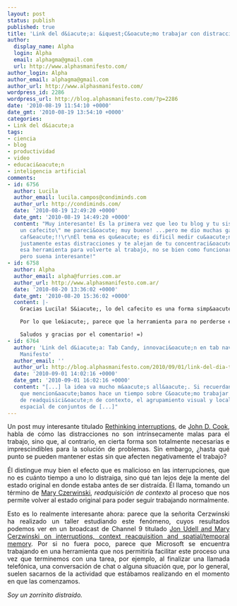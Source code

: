 ```yaml
---
layout: post
status: publish
published: true
title: 'Link del d&iacute;a: &iquest;C&oacute;mo trabajar con distracciones?'
author:
  display_name: Alpha
  login: Alpha
  email: alphagma@gmail.com
  url: http://www.alphasmanifesto.com/
author_login: Alpha
author_email: alphagma@gmail.com
author_url: http://www.alphasmanifesto.com/
wordpress_id: 2286
wordpress_url: http://blog.alphasmanifesto.com/?p=2286
date: '2010-08-19 11:54:10 +0000'
date_gmt: '2010-08-19 13:54:10 +0000'
categories:
- Link del d&iacute;a
tags:
- ciencia
- blog
- productividad
- video
- educaci&oacute;n
- inteligencia artificial
comments:
- id: 6756
  author: Lucila
  author_email: lucila.campos@condiminds.com
  author_url: http://condiminds.com/
  date: '2010-08-19 12:49:20 +0000'
  date_gmt: '2010-08-19 14:49:20 +0000'
  content: "Muy interesante! Es la primera vez que leo tu blog y tu sistema de \"invitame
    un cafecito\" me pareci&oacute; muy bueno! ...pero me dio muchas ganas de tomar
    caf&eacute;!!\r\nEl tema es qu&eacute; es dificil medir cu&aacute;nto te \"distraen\"
    justamente estas distracciones y te alejan de tu concentraci&oacute;n. Me gusta
    esa herramienta para volverte al trabajo, no se bien como funcionar&iacute;a,
    pero suena interesante!"
- id: 6758
  author: Alpha
  author_email: alpha@furries.com.ar
  author_url: http://www.alphasmanifesto.com.ar/
  date: '2010-08-20 13:36:02 +0000'
  date_gmt: '2010-08-20 15:36:02 +0000'
  content: |-
    Gracias Lucila! S&iacute;, lo del cafecito es una forma simp&aacute;tica de pedir algo de contribuci&oacute;n, con un ejemplo de algo que realmente disfruto (s&iacute;, me gusta mucho el caf&eacute;).

    Por lo que le&iacute;, parece que la herramienta para no perderse en las distracciones dar&iacute;a ayudas visuales. Por ejemplo, si ten&iacute;as abierto un documento de texto y te son&oacute; el tel&eacute;fono, guarda esa imagen. Cuando est&aacute;s hablando por tel&eacute;fono seguramente busc&aacute;s otras cosas, abr&iacute;s carpetas, revis&aacute;s mails, seguramente para responder a lo que te pidan por tel&eacute;fono. Cuando colg&aacute;s, este sistema volver&iacute;a al documento que ten&iacute;as abierto, en el lugar en donde lo ten&iacute;as abierto. Se supone que eso ayuda a la memoria visual para r&aacute;pidamente volver a lo que est&aacute;bamos haciendo.

    Saludos y gracias por el comentario! =)
- id: 6764
  author: 'Link del d&iacute;a: Tab Candy, innovaci&oacute;n en tab navigation | Alpha''s
    Manifesto'
  author_email: ''
  author_url: http://blog.alphasmanifesto.com/2010/09/01/link-del-dia-tab-candy-innovacion-en-tab-navigation/
  date: '2010-09-01 14:02:16 +0000'
  date_gmt: '2010-09-01 16:02:16 +0000'
  content: "[...] la idea va mucho m&aacute;s all&aacute;. Si recuerdan el concepto
    que mencion&aacute;bamos hace un tiempo sobre C&oacute;mo trabajar con distracciones,
    de readquisici&oacute;n de contexto, el agrupamiento visual y localizaci&oacute;n
    espacial de conjuntos de [...]"
---
```

<p style="text-align: justify;">Un post muy interesante titulado <a href="http://www.johndcook.com/blog/2008/02/04/rethinking-interruptions/">Rethinking interruptions</a>, de <a href="http://www.johndcook.com/">John D. Cook</a>, habla de c&oacute;mo las distracciones no son intr&iacute;nsecamente malas para el trabajo, sino que, al contrario, en cierta forma son totalmente necesarias e imprescindibles para la soluci&oacute;n de problemas. Sin embargo, &iquest;hasta qu&eacute; punto se pueden mantener estas sin que afecten negativamente el trabajo?</p>
<p style="text-align: justify;">&Eacute;l distingue muy bien el efecto que es malicioso en las interrupciones, que no es cu&aacute;nto tiempo a uno lo distraiga, sino qu&eacute; tan lejos deje la mente del estado original en donde estaba antes de ser distra&iacute;da. &Eacute;l llama, tomando un t&eacute;rmino de <a href="http://research.microsoft.com/~marycz/">Mary Czerwinski</a>, <em>readquisici&oacute;n de contexto</em> al proceso que nos permite volver al estado original para poder seguir trabajando normalmente.</p>
<p style="text-align: justify;">Esto es lo realmente interesante ahora: parece que la se&ntilde;orita Cerzwinski ha realizado un taller estudiando este fen&oacute;meno, cuyos resultados podemos ver en un broadcast de Channel 9 titulado <a href="http://channel9.msdn.com/shows/Microsoft+Conversations+with+J/Jon-Udell-and-Mary-Czerwinski-on-interruptions-context-reacquisition-and-spatialtemporal-memory/">Jon Udell and Mary Cerzwinski on interruptions, context reacquisition and spatial/temporal memory</a>. Por si no fuera poco, parece que Microsoft se encuentra trabajando en una herramienta que nos permitir&iacute;a facilitar este proceso una vez que terminemos con una tarea, por ejemplo, al finalizar una llamada telef&oacute;nica, una conversaci&oacute;n de chat o alguna situaci&oacute;n que, por lo general, suelen sacarnos de la actividad que est&aacute;bamos realizando en el momento en que las comenzamos.</p>
<p style="text-align: justify;"><em>Soy un zorrinito distra&iacute;do.</em></p>

